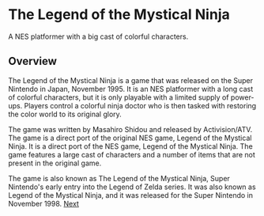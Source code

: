 # The Legend of the Mystical Ninja

A NES platformer with a big cast of colorful characters.

## Overview

The Legend of the Mystical Ninja is a game that was released on the Super Nintendo in Japan, November 1995. It is an NES platformer with a long cast of colorful characters, but it is only playable with a limited supply of power-ups. Players control a colorful ninja doctor who is then tasked with restoring the color world to its original glory.

The game was written by Masahiro Shidou and released by Activision/ATV. The game is a direct port of the original NES game, Legend of the Mystical Ninja. It is a direct port of the NES game, Legend of the Mystical Ninja. The game features a large cast of characters and a number of items that are not present in the original game.

The game is also known as The Legend of the Mystical Ninja, Super Nintendo's early entry into the Legend of Zelda series. It was also known as Legend of the Mystical Ninja, and it was released for the Super Nintendo in November 1998.
[Next](42.md)